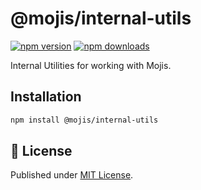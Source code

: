 # @mojis/internal-utils

[![npm version][npm-version-src]][npm-version-href]
[![npm downloads][npm-downloads-src]][npm-downloads-href]

Internal Utilities for working with Mojis.

## Installation

```bash
npm install @mojis/internal-utils
```

## 📄 License

Published under [MIT License](./LICENSE).

[npm-version-src]: https://img.shields.io/npm/v/@mojis/internal-utils?style=flat&colorA=18181B&colorB=4169E1
[npm-version-href]: https://npmjs.com/package/@mojis/internal-utils
[npm-downloads-src]: https://img.shields.io/npm/dm/@mojis/internal-utils?style=flat&colorA=18181B&colorB=4169E1
[npm-downloads-href]: https://npmjs.com/package/@mojis/internal-utils
